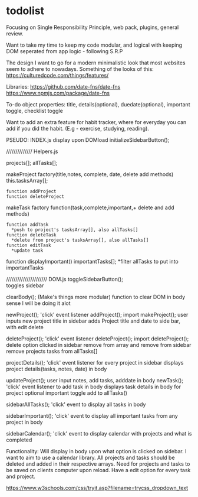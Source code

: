 # todolist
Focusing on Single Responsibility Principle, web pack, plugins, general review.  

Want to take my time to keep my code modular, and logical with keeping DOM seperated from app logic - following S.R.P

The design I want to go for a modern minimalistic look that most websites seem to adhere to nowadays. 
Something of the looks of this:
https://culturedcode.com/things/features/

Libraries: https://github.com/date-fns/date-fns
https://www.npmjs.com/package/date-fns

To-do object properties: title, details(optional), duedate(optional), important toggle, checklist toggle

Want to add an extra feature for habit tracker,
where for everyday you can add if you did 
the habit. (E.g - exercise, studying, reading).

PSEUDO:
INDEX.js
display upon DOMload
  initializeSidebarButton();

//////////////
Helpers.js

  projects[];
  allTasks[];

  makeProject factory(title,notes, complete, date, delete add methods)
    this.tasksArray[];

    function addProject
    function deleteProject


  makeTask factory function(task,complete,important,+ delete and add methods)

    function addTask
      *push to project's tasksArray[], also allTasks[]
    function deleteTask
      *delete from project's tasksArray[], also allTasks[]
    function editTask
      *update task

  function displayImportant()
    importantTasks[];
     *filter allTasks to put into importantTasks


//////////////////////
DOM.js
toggleSidebarButton();   
  toggles sidebar 

clearBody(); (Make's things more modular)
  function to clear DOM in body sense I will be doing it alot

newProject();
  'click' event listener addProject();
    import makeProject();
      user inputs new project title in sidebar
      adds Project title and date to side bar, with edit delete 

deleteProject();
  'click' event listener deleteProject();
    import deleteProject();
      delete option clicked in sidebar
      remove from array and remove from sidebar
      remove projects tasks from allTasks[]

projectDetails();
  'click' event listener for every project in sidebar
   displays project details(tasks, notes, date) in body

updateProject();
  user input notes, add tasks, adddate in body
  newTask();
    'click' event listener to add task in body
    displays task details in body for project
    optional important toggle add to allTasks()

sidebarAllTasks();
    'click' event to display all tasks in body

sidebarImportant();
    'click' event to display all important tasks from any project in body

sidebarCalendar();
    'click' event to display calendar with 
    projects and what is completed


Functionality: Will display in body upon what option is clicked on sidebar. 
I want to aim to use a calendar library. All projects and tasks should 
be deleted and added in their respective arrays. Need for projects and tasks to be saved on clients computer upon reload. 
Have a edit option for every task and project. 

https://www.w3schools.com/css/tryit.asp?filename=trycss_dropdown_text

